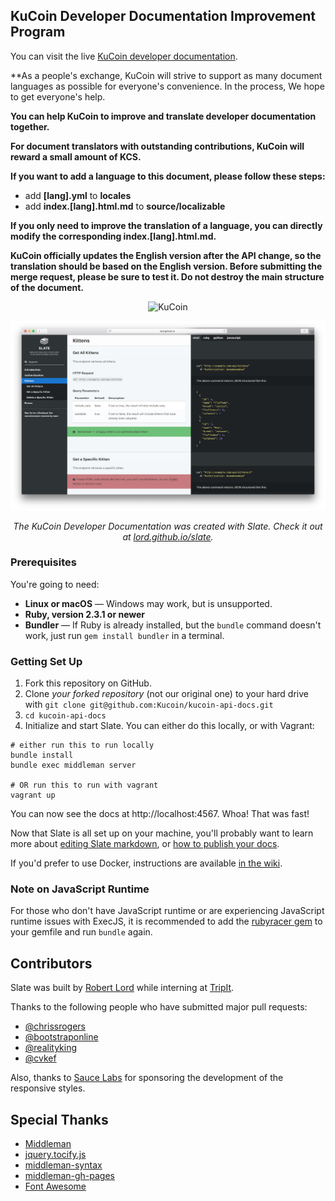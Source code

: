
KuCoin Developer Documentation Improvement Program
------------------------------

You can visit the live [KuCoin developer documentation](https://docs.kucoin.com).

**As a people's exchange, KuCoin will strive to support as many document languages as possible for everyone's convenience. In the process, We hope to get everyone's help.

**You can help KuCoin to improve and translate developer documentation together.**

**For document translators with outstanding contributions, KuCoin will reward a small amount of KCS.**

**If you want to add a language to this document, please follow these steps:**

- add **[lang].yml** to **locales**
- add **index.[lang].html.md** to **source/localizable**

**If you only need to improve the translation of a language, you can directly modify the corresponding index.[lang].html.md.**

**KuCoin officially updates the English version after the API change, so the translation should be based on the English version. Before submitting the merge request, please be sure to test it. Do not destroy the main structure of the document.**

<p align="center"><img src="http://docs.kucoin.com/images/api-logo.svg" width=700 alt="KuCoin"></p>
<p align="center"><img src="https://raw.githubusercontent.com/lord/img/master/screenshot-slate.png" width=700 alt="Slate"></p>
<p align="center"><em>The KuCoin Developer Documentation was created with Slate. Check it out at <a href="https://lord.github.io/slate">lord.github.io/slate</a>.</em></p>

### Prerequisites

You're going to need:

 - **Linux or macOS** — Windows may work, but is unsupported.
 - **Ruby, version 2.3.1 or newer**
 - **Bundler** — If Ruby is already installed, but the `bundle` command doesn't work, just run `gem install bundler` in a terminal.

### Getting Set Up

1. Fork this repository on GitHub.
2. Clone *your forked repository* (not our original one) to your hard drive with `git clone git@github.com:Kucoin/kucoin-api-docs.git`
3. `cd kucoin-api-docs`
4. Initialize and start Slate. You can either do this locally, or with Vagrant:

```shell
# either run this to run locally
bundle install
bundle exec middleman server

# OR run this to run with vagrant
vagrant up
```

You can now see the docs at http://localhost:4567. Whoa! That was fast!

Now that Slate is all set up on your machine, you'll probably want to learn more about [editing Slate markdown](https://github.com/lord/slate/wiki/Markdown-Syntax), or [how to publish your docs](https://github.com/lord/slate/wiki/Deploying-Slate).

If you'd prefer to use Docker, instructions are available [in the wiki](https://github.com/lord/slate/wiki/Docker).

### Note on JavaScript Runtime

For those who don't have JavaScript runtime or are experiencing JavaScript runtime issues with ExecJS, it is recommended to add the [rubyracer gem](https://github.com/cowboyd/therubyracer) to your gemfile and run `bundle` again.


Contributors
--------------------

Slate was built by [Robert Lord](https://lord.io) while interning at [TripIt](https://www.tripit.com/).

Thanks to the following people who have submitted major pull requests:

- [@chrissrogers](https://github.com/chrissrogers)
- [@bootstraponline](https://github.com/bootstraponline)
- [@realityking](https://github.com/realityking)
- [@cvkef](https://github.com/cvkef)

Also, thanks to [Sauce Labs](http://saucelabs.com) for sponsoring the development of the responsive styles.

Special Thanks
--------------------
- [Middleman](https://github.com/middleman/middleman)
- [jquery.tocify.js](https://github.com/gfranko/jquery.tocify.js)
- [middleman-syntax](https://github.com/middleman/middleman-syntax)
- [middleman-gh-pages](https://github.com/edgecase/middleman-gh-pages)
- [Font Awesome](http://fortawesome.github.io/Font-Awesome/)
